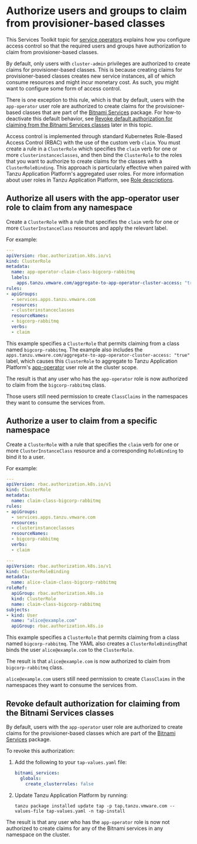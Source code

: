 # Authorize users and groups to claim from provisioner-based classes

This Services Toolkit topic for [service operators](../reference/terminology-and-user-roles.hbs.md#so)
explains how you configure access control so that the required users and groups have authorization to
claim from provisioner-based classes.

By default, only users with `cluster-admin` privileges are authorized to create claims for
provisioner-based classes.
This is because creating claims for provisioner-based classes creates new service instances,
all of which consume resources and might incur monetary cost.
As such, you might want to configure some form of access control.

There is one exception to this rule, which is that by default, users with the `app-operator`
user role are authorized to create claims for the provisioner-based classes that are part of the
[Bitnami Services](../../bitnami-services/about.hbs.md) package.
For how-to deactivate this default behavior, see
[Revoke default authorization for claiming from the Bitnami Services classes](#bitnami-services)
later in this topic.

Access control is implemented through standard Kubernetes Role-Based Access Control (RBAC) with
the use of the custom verb `claim`.
You must create a rule in a `ClusterRole` which specifies the `claim` verb for one or
more `clusterinstanceclasses`, and then bind the `ClusterRole` to the roles that you want to
authorize to create claims for the classes with a `ClusterRoleBinding`.
This approach is particularly effective when paired with Tanzu Application Platform's aggregated user roles.
For more information about user roles in Tanzu Application Platform, see
[Role descriptions](../../authn-authz/role-descriptions.html).

## <a id="auth-all-users"></a> Authorize all users with the app-operator user role to claim from any namespace

Create a `ClusterRole` with a rule that specifies the `claim` verb for one or more `ClusterInstanceClass`
resources and apply the relevant label.

For example:

```yaml
---
apiVersion: rbac.authorization.k8s.io/v1
kind: ClusterRole
metadata:
  name: app-operator-claim-class-bigcorp-rabbitmq
  labels:
    apps.tanzu.vmware.com/aggregate-to-app-operator-cluster-access: "true"
rules:
- apiGroups:
  - services.apps.tanzu.vmware.com
  resources:
  - clusterinstanceclasses
  resourceNames:
  - bigcorp-rabbitmq
  verbs:
  - claim
```

This example specifies a `ClusterRole` that permits claiming from a class named `bigcorp-rabbitmq`.
The example also includes the `apps.tanzu.vmware.com/aggregate-to-app-operator-cluster-access: "true"` label,
which causes this `ClusterRole` to aggregate to Tanzu Application Platform's [app-operator](../../authn-authz/role-descriptions.html#app-operator)
user role at the cluster scope.

The result is that any user who has the `app-operator` role is now authorized
to claim from the `bigcorp-rabbitmq` class.

Those users still need permission to create `ClassClaims` in the namespaces
they want to consume the services from.

## <a id="auth-one-user"></a> Authorize a user to claim from a specific namespace

Create a `ClusterRole` with a rule that specifies the `claim` verb for one or more `ClusterInstanceClass`
resource and a corresponding `RoleBinding` to bind it to a user.

For example:

```yaml
---
apiVersion: rbac.authorization.k8s.io/v1
kind: ClusterRole
metadata:
  name: claim-class-bigcorp-rabbitmq
rules:
- apiGroups:
  - services.apps.tanzu.vmware.com
  resources:
  - clusterinstanceclasses
  resourceNames:
  - bigcorp-rabbitmq
  verbs:
  - claim

---
apiVersion: rbac.authorization.k8s.io/v1
kind: ClusterRoleBinding
metadata:
  name: alice-claim-class-bigcorp-rabbitmq
roleRef:
  apiGroup: rbac.authorization.k8s.io
  kind: ClusterRole
  name: claim-class-bigcorp-rabbitmq
subjects:
- kind: User
  name: "alice@example.com"
  apiGroup: rbac.authorization.k8s.io
```

This example specifies a `ClusterRole` that permits claiming from a class named `bigcorp-rabbitmq`.
The YAML also creates a `ClusterRoleBinding`that binds the user
`alice@example.com` to the `ClusterRole`.

The result is that `alice@example.com` is now authorized to claim from
`bigcorp-rabbitmq` class.

`alice@example.com` users still need permission to create `ClassClaims` in the namespaces
they want to consume the services from.

## <a id="bitnami-services"></a> Revoke default authorization for claiming from the Bitnami Services classes

By default, users with the `app-operator` user role are authorized to create claims for the
provisioner-based classes which are part of the [Bitnami Services](../../bitnami-services/about.hbs.md) package.

To revoke this authorization:

1. Add the following to your `tap-values.yaml` file:

    ```yaml
    bitnami_services:
      globals:
        create_clusterroles: false
    ```

1. Update Tanzu Application Platform by running:

    ```console
    tanzu package installed update tap -p tap.tanzu.vmware.com --values-file tap-values.yaml -n tap-install
    ```

The result is that any user who has the `app-operator` role is now not authorized to create claims
for any of the Bitnami services in any namespace on the cluster.
